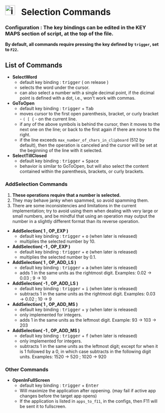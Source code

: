 # <img src="sc.ico" alt="icon" width="32" height="32"/> &nbsp; Selection Commands  


### Configuration : The key bindings can be edited in the KEY MAPS section of script, at the top of the file.

**By default, all commands require pressing the key defined by `trigger`, set to `F22`.**


## List of Commands 

- **SelectWord**
    - default key binding : <kbd>trigger</kbd> ( on release )
    - selects the word under the cursor.
    - can also select a number with a single decimal point, if the dicimal point is defined with a dot, i.e., won't work with commas. 
- **GoToOpen**
    - default key binding : <kbd>trigger</kbd> + <kbd>Tab</kbd>
    - moves cursor to the first open parenthesis, bracket, or curly bracket - `( [ {` - on the current line.
    - if any of the above symbols is behind the cursor, then it moves to the next one on the line; or back to the first again if there are none to the right.
    - if the line exceeds `max_number_of_chars_in_clipboard` (512 by default), then the operation is canceled and the cursor will be set at the beginning of the line with it selected.
- **SelectTillClosed**
    - default key binding : <kbd>trigger</kbd> + <kbd>Space</kbd>
    - behavior is similar to GoToOpen, but will also select the content contained within the parenthesis, brackets, or curly brackets.


### AddSelection Commands 

1. **These operations require that a number is selected.**
1. They may behave janky when spammed, so avoid spamming them.
1. There are some inconsistencies and limitations in the current implementation; try to avoid using them when dealing with very large or small numbers, and be mindful that using an operation may output the number in a slightly different format than its reverse operation.

- **AddSelection( 1 , OP_EXP )**
    - default key binding : <kbd>trigger</kbd> + <kbd>o</kbd> (when later is released)
    - multiplies the selected number by 10. 
- **AddSelection( -1 , OP_EXP )**
    - default key binding : <kbd>trigger</kbd> + <kbd>e</kbd> (when later is released)
    - multiplies the selected number by 0.1. 
- **AddSelection( 1 , OP_ADD_LS )**
    - default key binding : <kbd>trigger</kbd> + <kbd>a</kbd> (when later is released)
    - adds 1 in the same units as the rightmost digit. Examples: 0.02 → 0.03 ; 9 → 10
- **AddSelection( -1 , OP_ADD_LS )**
    - default key binding : <kbd>trigger</kbd> + <kbd>i</kbd> (when later is released)
    - subtracts 1 in the same units as the rightmost digit. Examples: 0.03 → 0.02 ; 10 → 9
- **AddSelection( 1 , OP_ADD_MS )**
    - default key binding : <kbd>trigger</kbd> + <kbd>y</kbd> (when later is released)
    - only implemented for integers.
    - adds 1 in the same units as the leftmost digit. Example: 93 → 103 → 203 
- **AddSelection( -1 , OP_ADD_MS )**
    - default key binding : <kbd>trigger</kbd> + <kbd>f</kbd> (when later is released)
    - only implemented for integers.
    - subtracts 1 in the same units as the leftmost digit; except for when it is 1 followed by a 0, in which case subtracts in the following digit units. Examples: 1520 → 520 ; 1020 → 920


### Other Commands

- **OpenInFullScreen**
    - default key binding : <kbd>trigger</kbd> + <kbd>Enter</kbd>
    - Will maximize the application after oppening. (may fail if active app changes before the target app opens)
    - If the application is listed in `apps_to_f11`, in the configs, then F11 will be sent it to fullscreen. 
